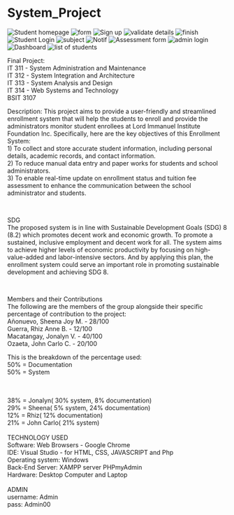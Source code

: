# System_Project

![Student homepage](https://github.com/ozaetajc/System_Project/assets/118589441/7fc58919-5fd9-47dd-9327-dbe4d8e32257)
![form](https://github.com/ozaetajc/System_Project/assets/118589441/641560f4-4adb-4824-b5e5-16b152b6aed5)
![Sign up](https://github.com/ozaetajc/System_Project/assets/118589441/1bf95107-e9cb-42c9-a3ba-54641cb62c29)
![validate details](https://github.com/ozaetajc/System_Project/assets/118589441/8947d323-66e4-43da-aa73-92e779c126b1)
![finish](https://github.com/ozaetajc/System_Project/assets/118589441/98a1489b-b431-480f-9aad-400751fd2775)
![Student Login](https://github.com/ozaetajc/System_Project/assets/118589441/13f771f3-de9d-4f31-b7da-a2d582cff42c)
![subject](https://github.com/ozaetajc/System_Project/assets/118589441/ce861d24-cea8-4947-bf53-5e63681391ba)
![Notif](https://github.com/ozaetajc/System_Project/assets/118589441/4911b72e-9d1f-42c2-a900-a9003aa1373e)
![Assessment form](https://github.com/ozaetajc/System_Project/assets/118589441/3349a254-4462-4209-a249-5db62e2cabe3)
![admin login](https://github.com/ozaetajc/System_Project/assets/118589441/f7edef1e-3156-4438-9ddd-1cf56e035d2f)
![Dashboard](https://github.com/ozaetajc/System_Project/assets/118589441/f5c24f7b-9cf0-4957-a151-7ac5d178bae1)
![list of students](https://github.com/ozaetajc/System_Project/assets/118589441/76d5cec5-e028-4ec4-a8db-b6a1623a5831)

Final Project: <br>
IT 311 - System Administration and Maintenance <br>
IT 312 - System Integration and Architecture <br>
IT 313 - System Analysis and Design<br>
IT 314 - Web Systems and Technology <br>
BSIT 3107
<br>

Description: 
     This project aims to provide a user-friendly and streamlined enrollment system that will help the students to enroll and provide the administrators monitor student enrollees at Lord Immanuel Institute Foundation Inc. Specifically, here are the key objectives of this Enrollment System: <br>
     1) To collect and store accurate student information, including personal details, academic records, and contact information. <br>
     2) To reduce manual data entry and paper works for students and school administrators. <br>
     3) To enable real-time update on enrollment status and tuition fee assessment to enhance the communication between the school administrator and students.

<br>

SDG 
<br>
The proposed system is in line with Sustainable Development Goals (SDG) 8 (8.2) which promotes decent work and economic growth. To promote a sustained, inclusive employment and decent work for all. The system aims to achieve higher levels of economic productivity by focusing on high-value-added and labor-intensive sectors. And by applying this plan, the enrollment system could serve an important role in promoting sustainable development and achieving SDG 8. 

<br> 

Members and their Contributions
<br>
The following are the members of the group alongside their specific percentage of contribution to the project: 
<br>
Añonuevo, Sheena Joy M. - 28/100 <br>
Guerra, Rhiz Anne B. - 12/100  <br>
Macatangay, Jonalyn V. - 40/100 <br>
Ozaeta, John Carlo C. - 20/100  <br>

This is the breakdown of the percentage used: <br>
50% = Documentation <br>
50% = System

<br>
<br>
38% = Jonalyn( 30% system, 8% documentation)<br>
29% = Sheena( 5% system, 24% documentation)<br>
12% = Rhiz( 12% documentation)<br>
21% = John Carlo( 21% system)<br>
<br>
TECHNOLOGY USED<br>
Software: Web Browsers - Google Chrome <br>
IDE: Visual Studio - for HTML, CSS, JAVASCRIPT and Php<br>
Operating system: Windows<br>
Back-End Server: XAMPP server PHPmyAdmin<br>
Hardware: Desktop Computer and Laptop<br>
<br>
ADMIN <br>
username: Admin<br>
pass: Admin00

